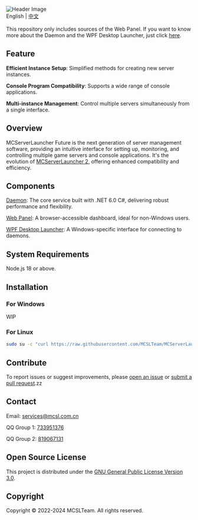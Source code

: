 ![Header Image](https://socialify.git.ci/MCSLTeam/MCServerLauncher-Future-Web/image?description=1&descriptionEditable=Future%20version%20of%20MCSL.%20Redefined%2C%20Versatile%2C%20Easy%20to%20use.&font=Jost&forks=1&language=1&logo=https%3A%2F%2Fimg.fastmirror.net%2Fs%2F2024%2F07%2F24%2F66a0f36d0242c.png&name=1&pattern=Circuit%20Board&stargazers=1&theme=Auto)  
English | <a href="https://github.com/MCSLTeam/MCServerLauncher-Future-Web/blob/master/README_EN.md" target="_blank">中文</a>  
</br>
This repository only includes sources of the Web Panel. If you want to know more about the Daemon and the WPF Desktop Launcher, just click [here](https://github.com/MCSLTeam/MCServerLauncher-Future).

## Feature

**Efficient Instance Setup**: Simplified methods for creating new server instances.  

**Console Program Compatibility**: Supports a wide range of console applications.  

**Multi-instance Management**: Control multiple servers simultaneously from a single interface.

## Overview

MCServerLauncher Future is the next generation of server management software, providing an intuitive interface for setting up, monitoring, and controlling multiple game servers and console applications. It's the evolution of [MCServerLauncher 2](https://github.com/MCSLTeam/MCSL2), offering enhanced compatibility and efficiency.

## Components

[Daemon](https://github.com/MCSLTeam/MCServerLauncher-Future/tree/master/MCServerLauncher.Daemon): The core service built with .NET 6.0 C#, delivering robust performance and flexibility.  

[Web Panel](https://github.com/MCSLTeam/MCServerLauncher-Future-Web): A browser-accessible dashboard, ideal for non-Windows users.

[WPF Desktop Launcher](https://github.com/MCSLTeam/MCServerLauncher-Future/tree/master/MCServerLauncher.WPF.Main): A Windows-specific interface for connecting to daemons.  

## System Requirements

Node.js 18 or above.

## Installation

### For Windows

WIP

### For Linux

```bash
sudo su -c "curl https://raw.githubusercontent.com/MCSLTeam/MCServerLauncher-Future-Web/main/setup_en.sh | bash"
```

## Contribute

To report issues or suggest improvements, please [open an issue](https://github.com/MCSLTeam/MCServerLauncher-Future/issues/new/choose) or [submit a pull request](https://github.com/MCSLTeam/MCServerLauncher-Future/compare).zz

## Contact

Email: [services@mcsl.com.cn](mailto:services@mcsl.com.cn)

QQ Group 1: [733951376](https://qm.qq.com/q/WtVCQWSBEe)

QQ Group 2: [819067131](https://qm.qq.com/q/EXBE6a5CF4)

## Open Source License

This project is distributed under the [GNU General Public License Version 3.0](https://github.com/MCSLTeam/MCServerLauncher-Future/blob/master/LICENSE).

## Copyright

Copyright © 2022-2024 MCSLTeam. All rights reserved.
